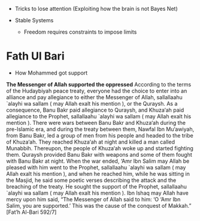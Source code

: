 - Tricks to lose attention
(Exploiting how the brain is not Bayes Net)

- Stable Systems
	- Freedom requires constraints to impose limits

# Fath Ul Bari

- How Mohammed got support

**The Messenger of Allah supported the oppressed**
According to the terms of the Hudaybiyah peace treaty, everyone had the choice to enter into an alliance and pay allegiance to either the Messenger of Allah, sallallaahu \`alayhi wa sallam ( may Allah exalt his mention ), or the Quraysh.
As a consequence, Banu Bakr paid allegiance to Quraysh, and Khuza‘ah paid allegiance to the Prophet, sallallaahu \`alayhi wa sallam ( may Allah exalt his mention ). There were wars between Banu Bakr and Khuza‘ah during the pre-Islamic era, and during the treaty between them, Nawfal Ibn Mu‘awiyah, from Banu Bakr, led a group of men from his people and headed to the tribe of Khuza‘ah. They reached Khuza‘ah at night and killed a man called Munabbih. Thereupon, the people of Khuza‘ah woke up and started fighting them. Quraysh provided Banu Bakr with weapons and some of them fought with Banu Bakr at night. When the war ended, ‘Amr Ibn Salim may Allah be pleased with him went to the Prophet, sallallaahu \`alayhi wa sallam ( may Allah exalt his mention ), and when he reached him, while he was sitting in the Masjid, he said some poetic verses describing the attack and the breaching of the treaty. He sought the support of the Prophet, sallallaahu \`alayhi wa sallam ( may Allah exalt his mention ). Ibn Ishaq may Allah have mercy upon him said, “The Messenger of Allah said to him: ‘O ‘Amr Ibn Salim, you are supported.’ This was the cause of the conquest of Makkah.” [Fat’h Al-Bari 592/7]